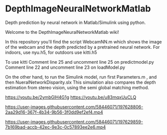 # DepthImageNeuralNetworkMatlab
Depth prediction by neural network in Matlab/Simulink using python.

Welcome to the DepthImageNeuralNetworkMatlab wiki!

In this repository you'll find the script WebcamNN.m which shows the image of the webcam and the depth predicted by a pretrained neural network. For indoors, use nyu.h5, for outdoors use kitti.h5

To use kitti Comment line 25 and uncomment line 25 on predictmodel.py
Comment line 22 and uncomment line 23 on loadModel.py

On the other hand, to run the Simulink model, run first Parameters.m , and then NueralNetworkDisparity.slx  This simulation also compares the depth estimation from stereo vision, using the semi global matching method. 

https://youtu.be/2ymbGlH4G1g
https://youtu.be/u83mqxUuCLQ




https://user-images.githubusercontent.com/58446071/197628806-2aa29d16-367f-4b34-9b56-3f0dd9ef2ef4.mp4




https://user-images.githubusercontent.com/58446071/197629859-7b169bad-accb-42ec-9e3c-0c57893ee2e6.mp4

